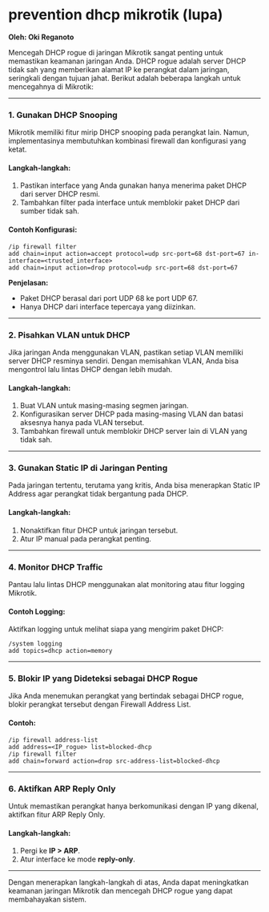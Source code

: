 # prevention dhcp mikrotik (lupa)

**Oleh: Oki Reganoto**

Mencegah DHCP rogue di jaringan Mikrotik sangat penting untuk memastikan keamanan jaringan Anda. DHCP rogue adalah server DHCP tidak sah yang memberikan alamat IP ke perangkat dalam jaringan, seringkali dengan tujuan jahat. Berikut adalah beberapa langkah untuk mencegahnya di Mikrotik:

---

### **1. Gunakan DHCP Snooping**

Mikrotik memiliki fitur mirip DHCP snooping pada perangkat lain. Namun, implementasinya membutuhkan kombinasi firewall dan konfigurasi yang ketat.

#### **Langkah-langkah:**

1. Pastikan interface yang Anda gunakan hanya menerima paket DHCP dari server DHCP resmi.
2. Tambahkan filter pada interface untuk memblokir paket DHCP dari sumber tidak sah.

#### **Contoh Konfigurasi:**
```shell
/ip firewall filter
add chain=input action=accept protocol=udp src-port=68 dst-port=67 in-interface=<trusted_interface>
add chain=input action=drop protocol=udp src-port=68 dst-port=67
```

**Penjelasan:**
- Paket DHCP berasal dari port UDP 68 ke port UDP 67.
- Hanya DHCP dari interface tepercaya yang diizinkan.

---

### **2. Pisahkan VLAN untuk DHCP**

Jika jaringan Anda menggunakan VLAN, pastikan setiap VLAN memiliki server DHCP resminya sendiri. Dengan memisahkan VLAN, Anda bisa mengontrol lalu lintas DHCP dengan lebih mudah.

#### **Langkah-langkah:**

1. Buat VLAN untuk masing-masing segmen jaringan.
2. Konfigurasikan server DHCP pada masing-masing VLAN dan batasi aksesnya hanya pada VLAN tersebut.
3. Tambahkan firewall untuk memblokir DHCP server lain di VLAN yang tidak sah.

---

### **3. Gunakan Static IP di Jaringan Penting**

Pada jaringan tertentu, terutama yang kritis, Anda bisa menerapkan Static IP Address agar perangkat tidak bergantung pada DHCP.

#### **Langkah-langkah:**

1. Nonaktifkan fitur DHCP untuk jaringan tersebut.
2. Atur IP manual pada perangkat penting.

---

### **4. Monitor DHCP Traffic**

Pantau lalu lintas DHCP menggunakan alat monitoring atau fitur logging Mikrotik.

#### **Contoh Logging:**

Aktifkan logging untuk melihat siapa yang mengirim paket DHCP:
```shell
/system logging
add topics=dhcp action=memory
```

---

### **5. Blokir IP yang Dideteksi sebagai DHCP Rogue**

Jika Anda menemukan perangkat yang bertindak sebagai DHCP rogue, blokir perangkat tersebut dengan Firewall Address List.

#### **Contoh:**
```shell
/ip firewall address-list
add address=<IP_rogue> list=blocked-dhcp
/ip firewall filter
add chain=forward action=drop src-address-list=blocked-dhcp
```

---

### **6. Aktifkan ARP Reply Only**

Untuk memastikan perangkat hanya berkomunikasi dengan IP yang dikenal, aktifkan fitur ARP Reply Only.

#### **Langkah-langkah:**

1. Pergi ke **IP > ARP**.
2. Atur interface ke mode **reply-only**.

---

Dengan menerapkan langkah-langkah di atas, Anda dapat meningkatkan keamanan jaringan Mikrotik dan mencegah DHCP rogue yang dapat membahayakan sistem.